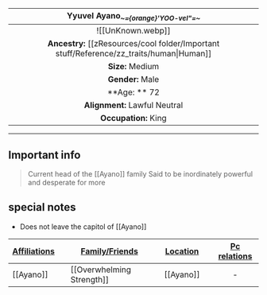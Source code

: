 
|                      Yyuvel Ayano<sub>*~={orange}'YOO-vel"=~*</sub>                       |
| :---------------------------------------------------------------------------------------: |
|                                     ![[UnKnown.webp]]                                      |
| **Ancestry:** [[zResources/cool folder/Important stuff/Reference/zz_traits/human\|Human]] |
|                                     **Size:** Medium                                      |
|                                     **Gender:** Male                                      |
|                                       **Age: ** 72                                        |
|                               **Alignment:** Lawful Neutral                               |
|                                   **Occupation:** King                                    |

---
## Important info
> Current head of the [[Ayano]] family
> Said to be inordinately powerful and desperate for more 


##  special notes 
- Does not leave the capitol of [[Ayano]]


| **<u>Affiliations</u>** |     | **<u>Family/Friends</u>** |     | **<u>Location</u>** |     | <u>**Pc relations**</u> |
| ----------------------- | --- | ------------------------- | --- | ------------------- | --- | :---------------------: |
| [[Ayano]]               |     | [[Overwhelming Strength]] |     | [[Ayano]]           |     |            -            |


